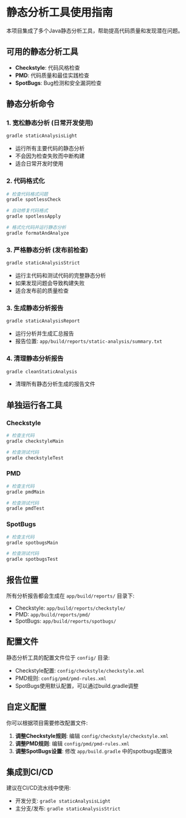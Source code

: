 # 静态分析工具使用指南

本项目集成了多个Java静态分析工具，帮助提高代码质量和发现潜在问题。

## 可用的静态分析工具

- **Checkstyle**: 代码风格检查
- **PMD**: 代码质量和最佳实践检查  
- **SpotBugs**: Bug检测和安全漏洞检查

## 静态分析命令

### 1. 宽松静态分析 (日常开发使用)
```bash
gradle staticAnalysisLight
```
- 运行所有主要代码的静态分析
- 不会因为检查失败而中断构建
- 适合日常开发时使用

### 2. 代码格式化
```bash
# 检查代码格式问题
gradle spotlessCheck

# 自动修复代码格式
gradle spotlessApply

# 格式化代码并运行静态分析
gradle formatAndAnalyze
```

### 3. 严格静态分析 (发布前检查)
```bash
gradle staticAnalysisStrict
```
- 运行主代码和测试代码的完整静态分析
- 如果发现问题会导致构建失败
- 适合发布前的质量检查

### 3. 生成静态分析报告
```bash
gradle staticAnalysisReport
```
- 运行分析并生成汇总报告
- 报告位置: `app/build/reports/static-analysis/summary.txt`

### 4. 清理静态分析报告
```bash
gradle cleanStaticAnalysis
```
- 清理所有静态分析生成的报告文件

## 单独运行各工具

### Checkstyle
```bash
# 检查主代码
gradle checkstyleMain

# 检查测试代码  
gradle checkstyleTest
```

### PMD
```bash
# 检查主代码
gradle pmdMain

# 检查测试代码
gradle pmdTest
```

### SpotBugs
```bash
# 检查主代码
gradle spotbugsMain

# 检查测试代码
gradle spotbugsTest
```

## 报告位置

所有分析报告都会生成在 `app/build/reports/` 目录下:

- Checkstyle: `app/build/reports/checkstyle/`
- PMD: `app/build/reports/pmd/`
- SpotBugs: `app/build/reports/spotbugs/`

## 配置文件

静态分析工具的配置文件位于 `config/` 目录:

- Checkstyle配置: `config/checkstyle/checkstyle.xml`
- PMD规则: `config/pmd/pmd-rules.xml`
- SpotBugs使用默认配置，可以通过build.gradle调整

## 自定义配置

你可以根据项目需要修改配置文件:

1. **调整Checkstyle规则**: 编辑 `config/checkstyle/checkstyle.xml`
2. **调整PMD规则**: 编辑 `config/pmd/pmd-rules.xml`  
3. **调整SpotBugs设置**: 修改 `app/build.gradle` 中的spotbugs配置块

## 集成到CI/CD

建议在CI/CD流水线中使用:
- 开发分支: `gradle staticAnalysisLight`
- 主分支/发布: `gradle staticAnalysisStrict`

